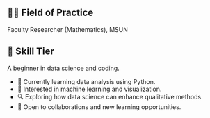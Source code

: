 ## 👩‍🏫 Field of Practice 
Faculty Researcher (Mathematics), MSUN

## 🎯 Skill Tier 
A beginner in data science and coding.

- 🔭 Currently learning data analysis using Python.
- 🌱 Interested in machine learning and visualization.
- 🔍 Exploring how data science can enhance qualitative methods.
- 🤝 Open to collaborations and new learning opportunities.

